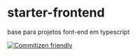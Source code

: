 # starter-frontend
base para projetos font-end em typescript

[![Commitizen friendly](https://img.shields.io/badge/commitizen-friendly-brightgreen.svg)](http://commitizen.github.io/cz-cli/)
